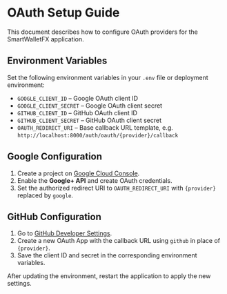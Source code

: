 # OAuth Setup Guide

This document describes how to configure OAuth providers for the SmartWalletFX application.

## Environment Variables

Set the following environment variables in your `.env` file or deployment environment:

- `GOOGLE_CLIENT_ID` – Google OAuth client ID
- `GOOGLE_CLIENT_SECRET` – Google OAuth client secret
- `GITHUB_CLIENT_ID` – GitHub OAuth client ID
- `GITHUB_CLIENT_SECRET` – GitHub OAuth client secret
- `OAUTH_REDIRECT_URI` – Base callback URL template, e.g. `http://localhost:8000/auth/oauth/{provider}/callback`

## Google Configuration

1. Create a project on [Google Cloud Console](https://console.cloud.google.com/).
2. Enable the **Google+ API** and create OAuth credentials.
3. Set the authorized redirect URI to `OAUTH_REDIRECT_URI` with `{provider}` replaced by `google`.

## GitHub Configuration

1. Go to [GitHub Developer Settings](https://github.com/settings/developers).
2. Create a new OAuth App with the callback URL using `github` in place of `{provider}`.
3. Save the client ID and secret in the corresponding environment variables.

After updating the environment, restart the application to apply the new settings.
